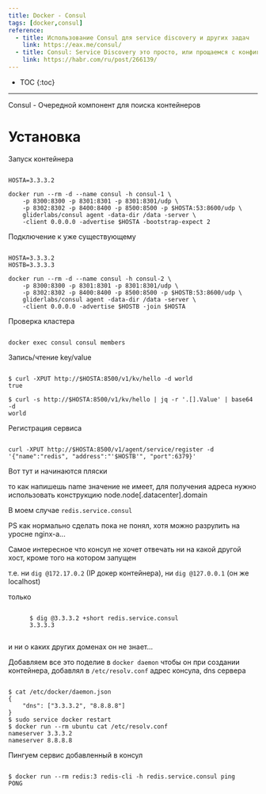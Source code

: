 ```yaml
---
title: Docker - Consul
tags: [docker,consul]
reference:
  - title: Использование Consul для service discovery и других задач
    link: https://eax.me/consul/
  - title: Consul: Service Discovery это просто, или прощаемся с конфиг-файлами
    link: https://habr.com/ru/post/266139/
---
```


* TOC 
{:toc}

<hr>
Consul - Очередной компонент для поиска контейнеров

# Установка

Запуск контейнера
<pre><code class="perl">
HOSTA=3.3.3.2

docker run --rm -d --name consul -h consul-1 \
    -p 8300:8300 -p 8301:8301 -p 8301:8301/udp \
    -p 8302:8302 -p 8400:8400 -p 8500:8500 -p $HOSTA:53:8600/udp \
    gliderlabs/consul agent -data-dir /data -server \
    -client 0.0.0.0 -advertise $HOSTA -bootstrap-expect 2
</code></pre>

Подключение к уже существующему
<pre><code class="perl">
HOSTA=3.3.3.2
HOSTB=3.3.3.3

docker run --rm -d --name consul -h consul-2 \
    -p 8300:8300 -p 8301:8301 -p 8301:8301/udp \
    -p 8302:8302 -p 8400:8400 -p 8500:8500 -p $HOSTB:53:8600/udp \
    gliderlabs/consul agent -data-dir /data -server \
    -client 0.0.0.0 -advertise $HOSTB -join $HOSTA
</code></pre>

Проверка кластера
<pre><code class="perl">
docker exec consul consul members
</code></pre>

Запись/чтение key/value
<pre><code class="perl">
$ curl -XPUT http://$HOSTA:8500/v1/kv/hello -d world
true

$ curl -s http://$HOSTA:8500/v1/kv/hello | jq -r '.[].Value' | base64 -d
world
</code></pre>

Регистрация сервиса
<pre><code class="perl">
curl -XPUT http://$HOSTA:8500/v1/agent/service/register -d '{"name":"redis", "address":"'$HOSTB'", "port":6379}'
</code></pre>

<div class="warn">
  <p>Вот тут и начинаются пляски</p>
  <p>то как напишешь name значение не имеет, для получения адреса нужно использовать конструкцию node.node[.datacenter].domain </p>
  <p> В моем случае <code>redis.service.consul</code>  </p>
  <p>PS как нормально сделать пока не понял, хотя можно разрулить на уросне nginx-а...</p>
</div>

<div class="error">
  <p>Самое интересное что консул не хочет отвечать ни на какой другой хост, кроме того на котором запущен</p>
  <p>т.е. ни <code>dig @172.17.0.2</code> (IP докер контейнера), ни <code>dig @127.0.0.1</code> (он же localhost)</p>
  <p>только
    <pre><code class="perl">
      $ dig @3.3.3.2 +short redis.service.consul
      3.3.3.3
    </code></pre>
    <p>и ни о каких других доменах он не знает...</p>
  </p>
</div>

Добавляем все это поделие в `docker daemon` чтобы он при создании контейнера, добавлял в `/etc/resolv.conf` адрес консула, dns сервера

<pre><code class="perl">
$ cat /etc/docker/daemon.json 
{
    "dns": ["3.3.3.2", "8.8.8.8"]
}
$ sudo service docker restart 
$ docker run --rm ubuntu cat /etc/resolv.conf
nameserver 3.3.3.2
nameserver 8.8.8.8
</code></pre>

Пингуем сервис добавленный в консул
<pre><code class="perl">
$ docker run --rm redis:3 redis-cli -h redis.service.consul ping
PONG
</code></pre>

